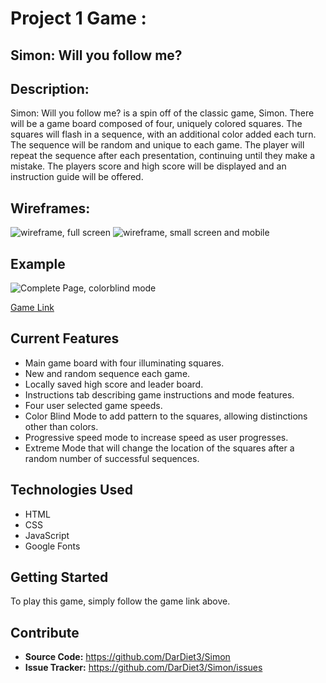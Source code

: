 # Project 1 Game :
## Simon: Will you follow me?

## Description: 
Simon: Will you follow me? is a spin off of the classic game, Simon. There will be a game board composed of four, uniquely colored squares. The squares will flash in a sequence, with an additional color added each turn. The sequence will be random and unique to each game. The player will repeat the sequence after each presentation, continuing until they make a mistake. The players score and high score will be displayed and an instruction guide will be offered. 

## Wireframes:

![wireframe, full screen](https://i.imgur.com/qUN0n75.jpg)
![wireframe, small screen and mobile](https://i.imgur.com/ztXa9no.jpg)

## Example
![Complete Page, colorblind mode](https://imgur.com/p2P0rFN.png)

[Game Link](https://dardiet3.github.io/Simon/)

## Current Features
- Main game board with four illuminating squares.
- New and random sequence each game.
- Locally saved high score and leader board.
- Instructions tab describing game instructions and mode features.
- Four user selected game speeds.
- Color Blind Mode to add pattern to the squares, allowing distinctions other than colors.
- Progressive speed mode to increase speed as user progresses. 
- Extreme Mode that will change the location of the squares after a random number of successful sequences. 

## Technologies Used
- HTML
- CSS
- JavaScript
- Google Fonts

## Getting Started
To play this game, simply follow the game link above. 

## Contribute
- **Source Code:** https://github.com/DarDiet3/Simon
- **Issue Tracker:** https://github.com/DarDiet3/Simon/issues


